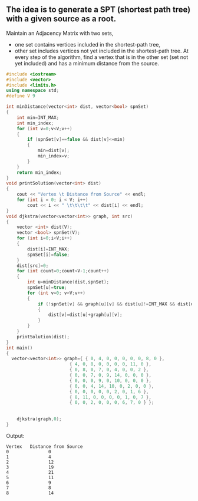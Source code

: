 ## The idea is to generate a  SPT (shortest path tree)  with a given source as a root.
Maintain an Adjacency Matrix with two sets, 
- one set contains vertices included in the shortest-path tree, 
- other set includes vertices not yet included in the shortest-path tree. 
At every step of the algorithm, find a vertex that is in the other set (set not yet included) and has a minimum distance from the source. 

```cpp
#include <iostream>
#include <vector>
#include <limits.h>
using namespace std;
#define V 9

int minDistance(vector<int> dist, vector<bool> spnSet)
{
    int min=INT_MAX;
    int min_index;
    for (int v=0;v<V;v++)
    {
        if (spnSet[v]==false && dist[v]<=min)
        {
            min=dist[v];
            min_index=v;
        }
    }
    return min_index;
}
void printSolution(vector<int> dist)
{
    cout << "Vertex \t Distance from Source" << endl;
    for (int i = 0; i < V; i++)
        cout << i << " \t\t\t\t" << dist[i] << endl;
}
void djkstra(vector<vector<int>> graph, int src)
{
    vector <int> dist(V);
    vector <bool> spnSet(V);
    for (int i=0;i<V;i++)
    {
        dist[i]=INT_MAX;
        spnSet[i]=false;
    }
    dist[src]=0;
    for (int count=0;count<V-1;count++)
    {
        int u=minDistance(dist,spnSet);
        spnSet[u]=true;
        for (int v=0; v<V;v++)
        {
            if (!spnSet[v] && graph[u][v] && dist[u]!=INT_MAX && dist[u]+ graph[u][v]<dist[v])
            {
                dist[v]=dist[u]+graph[u][v];
            }
        }
    }
    printSolution(dist);
}
int main()
{
  vector<vector<int>> graph={ { 0, 4, 0, 0, 0, 0, 0, 8, 0 },
                        { 4, 0, 8, 0, 0, 0, 0, 11, 0 },
                        { 0, 8, 0, 7, 0, 4, 0, 0, 2 },
                        { 0, 0, 7, 0, 9, 14, 0, 0, 0 },
                        { 0, 0, 0, 9, 0, 10, 0, 0, 0 },
                        { 0, 0, 4, 14, 10, 0, 2, 0, 0 },
                        { 0, 0, 0, 0, 0, 2, 0, 1, 6 },
                        { 8, 11, 0, 0, 0, 0, 1, 0, 7 },
                        { 0, 0, 2, 0, 0, 0, 6, 7, 0 } };
                        
                        
    djkstra(graph,0);
}
```
Output:
```
Vertex 	 Distance from Source
0 				0
1 				4
2 				12
3 				19
4 				21
5 				11
6 				9
7 				8
8 				14
```
